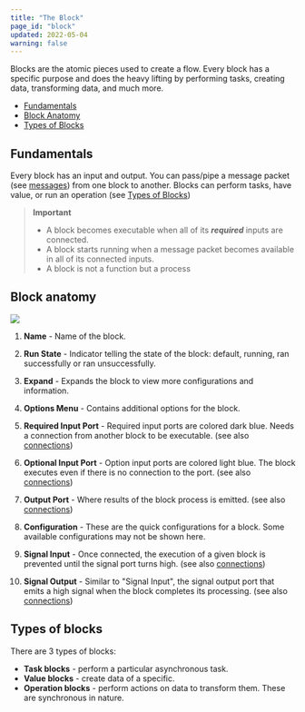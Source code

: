 ```yaml
---
title: "The Block"
page_id: "block"
updated: 2022-05-04
warning: false
---
```


Blocks are the atomic pieces used to create a flow. Every block has a specific purpose and does the heavy lifting by performing tasks, creating data, transforming data, and much more.

- [Fundamentals](#fundamentals)
- [Block Anatomy](#block-anatomy)
- [Types of Blocks](#types-of-blocks)

## Fundamentals

Every block has an input and output. You can pass/pipe a message packet (see [messages](./messages.md)) from one block to another. Blocks can perform tasks, have value, or run an operation (see [Types of Blocks](#types-of-blocks))

> **Important**
>
> - A block becomes executable when all of its **_required_** inputs are connected.
> - A block starts running when a message packet becomes available in all of its connected inputs.
> - A block is not a function but a process

## Block anatomy

![](https://assets.postman.com/postman-labs-docs/block/block-anatomy.svg)

1. **Name** - Name of the block.

2. **Run State** - Indicator telling the state of the block: default, running, ran successfully or ran unsuccessfully.

3. **Expand** - Expands the block to view more configurations and information.

4. **Options Menu** - Contains additional options for the block.

5. **Required Input Port** - Required input ports are colored dark blue. Needs a connection from another block to be executable. (see also [connections](./connections.md))

6. **Optional Input Port** - Option input ports are colored light blue. The block executes even if there is no connection to the port. (see also [connections](./connections.md))

7. **Output Port** - Where results of the block process is emitted. (see also [connections](./connections.md))

8. **Configuration** - These are the quick configurations for a block. Some available configurations may not be shown here.

9. **Signal Input** - Once connected, the execution of a given block is prevented until the signal port turns high. (see also [connections](./connections.md))

10. **Signal Output** - Similar to "Signal Input", the signal output port that emits a high signal when the block completes its processing. (see also [connections](./connections.md))

## Types of blocks

There are 3 types of blocks:

- **Task blocks** - perform a particular asynchronous task.
- **Value blocks** - create data of a specific.
- **Operation blocks** - perform actions on data to transform them. These are synchronous in nature.
